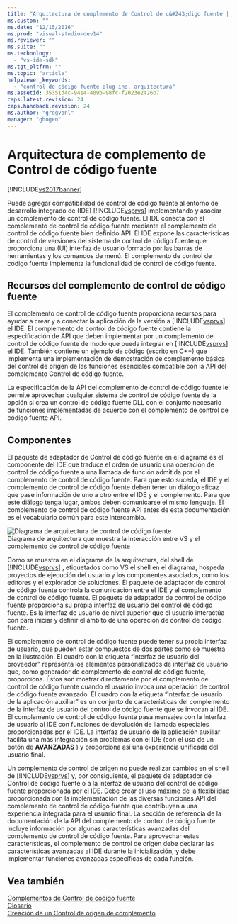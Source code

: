 ```yaml
---
title: "Arquitectura de complemento de Control de c&#243;digo fuente | Microsoft Docs"
ms.custom: ""
ms.date: "12/15/2016"
ms.prod: "visual-studio-dev14"
ms.reviewer: ""
ms.suite: ""
ms.technology: 
  - "vs-ide-sdk"
ms.tgt_pltfrm: ""
ms.topic: "article"
helpviewer_keywords: 
  - "control de código fuente plug-ins, arquitectura"
ms.assetid: 35351d4c-9414-409b-98fc-f2023e2426b7
caps.latest.revision: 24
caps.handback.revision: 24
ms.author: "gregvanl"
manager: "ghogen"
---
```

# Arquitectura de complemento de Control de c&#243;digo fuente
[!INCLUDE[vs2017banner](../../code-quality/includes/vs2017banner.md)]

Puede agregar compatibilidad de control de código fuente al entorno de desarrollo integrado de \(IDE\) [!INCLUDE[vsprvs](../../code-quality/includes/vsprvs_md.md)] implementando y asociar un complemento de control de código fuente.  El IDE conecta con el complemento de control de código fuente mediante el complemento de control de código fuente bien definido API.  El IDE expone las características de control de versiones del sistema de control de código fuente que proporciona una \(UI\) interfaz de usuario formado por las barras de herramientas y los comandos de menú.  El complemento de control de código fuente implementa la funcionalidad de control de código fuente.  
  
## Recursos del complemento de control de código fuente  
 El complemento de control de código fuente proporciona recursos para ayudar a crear y a conectar la aplicación de la versión a [!INCLUDE[vsprvs](../../code-quality/includes/vsprvs_md.md)] el IDE.  El complemento de control de código fuente contiene la especificación de API que deben implementar por un complemento de control de código fuente de modo que pueda integrar en [!INCLUDE[vsprvs](../../code-quality/includes/vsprvs_md.md)] el IDE.  También contiene un ejemplo de código \(escrito en C\+\+\) que implementa una implementación de demostración de complemento básica del control de origen de las funciones esenciales compatible con la API del complemento Control de código fuente.  
  
 La especificación de la API del complemento de control de código fuente le permite aprovechar cualquier sistema de control de código fuente de la opción si crea un control de código fuente DLL con el conjunto necesario de funciones implementadas de acuerdo con el complemento de control de código fuente API.  
  
## Componentes  
 El paquete de adaptador de Control de código fuente en el diagrama es el componente del IDE que traduce el orden de usuario una operación de control de código fuente a una llamada de función admitida por el complemento de control de código fuente.  Para que esto suceda, el IDE y el complemento de control de código fuente deben tener un diálogo eficaz que pase información de uno a otro entre el IDE y el complemento.  Para que este diálogo tenga lugar, ambos deben comunicarse el mismo lenguaje.  El complemento de control de código fuente API antes de esta documentación es el vocabulario común para este intercambio.  
  
 ![Diagrama de arquitectura de control de código fuente](../../extensibility/internals/media/vs_sccsdk_plug_in_arch.png "vs\_sccsdk\_plug\_in\_arch")  
Diagrama de arquitectura que muestra la interacción entre VS y el complemento de control de código fuente  
  
 Como se muestra en el diagrama de la arquitectura, del shell de [!INCLUDE[vsprvs](../../code-quality/includes/vsprvs_md.md)] , etiquetados como VS el shell en el diagrama, hospeda proyectos de ejecución del usuario y los componentes asociados, como los editores y el explorador de soluciones.  El paquete de adaptador de control de código fuente controla la comunicación entre el IDE y el complemento de control de código fuente.  El paquete de adaptador de control de código fuente proporciona su propia interfaz de usuario del control de código fuente.  Es la interfaz de usuario de nivel superior que el usuario interactúa con para iniciar y definir el ámbito de una operación de control de código fuente.  
  
 El complemento de control de código fuente puede tener su propia interfaz de usuario, que pueden estar compuestos de dos partes como se muestra en la ilustración.  El cuadro con la etiqueta “interfaz de usuario del proveedor” representa los elementos personalizados de interfaz de usuario que, como generador de complemento de control de código fuente, proporciona.  Éstos son mostrar directamente por el complemento de control de código fuente cuando el usuario invoca una operación de control de código fuente avanzado.  El cuadro con la etiqueta “interfaz de usuario de la aplicación auxiliar” es un conjunto de características del complemento de la interfaz de usuario del control de código fuente que se invocan al IDE.  El complemento de control de código fuente pasa mensajes con la Interfaz de usuario al IDE con funciones de devolución de llamada especiales proporcionadas por el IDE.  La interfaz de usuario de la aplicación auxiliar facilita una más integración sin problemas con el IDE \(con el uso de un botón de **AVANZADAS** \) y proporciona así una experiencia unificada del usuario final.  
  
 Un complemento de control de origen no puede realizar cambios en el shell de [!INCLUDE[vsprvs](../../code-quality/includes/vsprvs_md.md)] y, por consiguiente, el paquete de adaptador de Control de código fuente o a la interfaz de usuario del control de código fuente proporcionada por el IDE.  Debe crear el uso máximo de la flexibilidad proporcionada con la implementación de las diversas funciones API del complemento de control de código fuente que contribuyen a una experiencia integrada para el usuario final.  La sección de referencia de la documentación de la API del complemento de control de código fuente incluye información por algunas características avanzadas del complemento de control de código fuente.  Para aprovechar estas características, el complemento de control de origen debe declarar las características avanzadas al IDE durante la inicialización, y debe implementar funciones avanzadas específicas de cada función.  
  
## Vea también  
 [Complementos de Control de código fuente](../../extensibility/source-control-plug-ins.md)   
 [Glosario](../../extensibility/source-control-plug-in-glossary.md)   
 [Creación de un Control de origen de complemento](../../extensibility/internals/creating-a-source-control-plug-in.md)